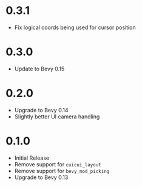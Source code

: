 # 0.3.1

* Fix logical coords being used for cursor position

# 0.3.0

* Update to Bevy 0.15

# 0.2.0

* Upgrade to Bevy 0.14
* Slightly better UI camera handling

# 0.1.0

* Initial Release
* Remove support for `cuicui_layout`
* Remove support for `bevy_mod_picking`
* Upgrade to Bevy 0.13
